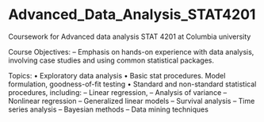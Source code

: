 # Advanced_Data_Analysis_STAT4201
Coursework for Advanced data analysis STAT 4201 at Columbia university 

Course Objectives:
–  Emphasis on hands-on experience with data analysis, involving case studies and using common statistical packages.

Topics:
•  Exploratory data analysis
•  Basic stat procedures. Model formulation, goodness-of-fit testing
•  Standard and non-standard statistical procedures, including:
   –  Linear regression,
   –  Analysis of variance
   –  Nonlinear regression
   –  Generalized linear models –  Survival analysis
   –  Time series analysis
   –  Bayesian methods
   –  Data mining techniques

